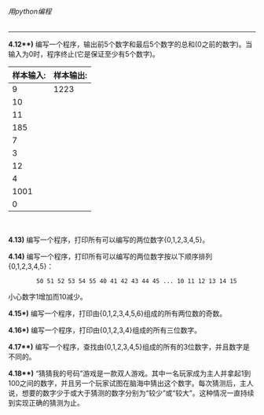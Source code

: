 ###### 用python编程
---


**4.12\*\*)** 编写一个程序，输出前5个数字和最后5个数字的总和(0之前的数字)。当输入为0时，程序终止(它是保证至少有5个数字)。

样本输入:|样本输出:
-|-
9|1223
10|
11|
185|
7|
3|
12|
4|
1001|
0|

<br>

**4.13)** 编写一个程序，打印所有可以编写的两位数字{0,1,2,3,4,5}。

**4.14)** 编写一个程序，打印所有可以编写的两位数字按以下顺序排列{0,1,2,3,4,5}：

```
        50 51 52 53 54 55 40 41 42 43 44 45 ... 10 11 12 13 14 15
```

小心数字1增加而10减少。

**4.15\*)** 编写一个程序，打印由{0,1,2,3,4,5,6}组成的所有两位数的奇数。

**4.16\*)** 编写一个程序，打印由{0,1,2,3,4}组成的所有三位数字。

**4.17\*\*)** 编写一个程序，查找由{0,1,2,3,4,5}组成的所有的3位数字，并且数字是不同的。

**4.18\*\*)** “猜猜我的号码”游戏是一款双人游戏。其中一名玩家成为主人并拿起1到100之间的数字，并且另一个玩家试图在脑海中猜出这个数字。每次猜测后，主人说，想要的数字少于或大于猜测的数字分别为“较少”或“较大”。这种情况一直持续到实现正确的猜测为止。


